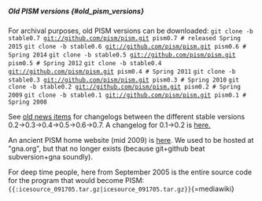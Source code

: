 ##### Old PISM versions {#old_pism_versions}

For archival purposes, old PISM versions can be downloaded:
`git clone -b stable0.7 `[`git://github.com/pism/pism.git`](git://github.com/pism/pism.git)` pism0.7 # released Spring 2015`
`git clone -b stable0.6 `[`git://github.com/pism/pism.git`](git://github.com/pism/pism.git)` pism0.6 # Spring 2014`
`git clone -b stable0.5 `[`git://github.com/pism/pism.git`](git://github.com/pism/pism.git)` pism0.5 # Spring 2012`
`git clone -b stable0.4 `[`git://github.com/pism/pism.git`](git://github.com/pism/pism.git)` pism0.4 # Spring 2011`
`git clone -b stable0.3 `[`git://github.com/pism/pism.git`](git://github.com/pism/pism.git)` pism0.3 # Spring 2010`
`git clone -b stable0.2 `[`git://github.com/pism/pism.git`](git://github.com/pism/pism.git)` pism0.2 # Spring 2009`
`git clone -b stable0.1 `[`git://github.com/pism/pism.git`](git://github.com/pism/pism.git)` pism0.1 # Spring 2008`

See [old news items](old_news) for changelogs between the
different stable versions 0.2-\>0.3-\>0.4-\>0.5-\>0.6-\>0.7. A changelog
for 0.1-\>0.2 is
[here.](http://www.pism-docs.org/old_website/changes01to02.html)

An ancient PISM home website (mid 2009) is
[here](http://www.pism-docs.org/old_website/). We used to be
hosted at \"gna.org\", but that no longer exists (because git+github
beat subversion+gna soundly).

For deep time people, here from September 2005 is the entire source code
for the program that would become PISM:
`{{:icesource_091705.tar.gz|icesource_091705.tar.gz}}`{=mediawiki}
